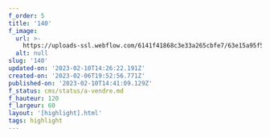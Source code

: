 ```yaml
---
f_order: 5
title: '140'
f_image:
  url: >-
    https://uploads-ssl.webflow.com/6141f41868c3e33a265cbfe7/63e15a95f58bf37c471dbfab_140-15.jpg
  alt: null
slug: '140'
updated-on: '2023-02-10T14:26:22.191Z'
created-on: '2023-02-06T19:52:56.771Z'
published-on: '2023-02-10T14:41:09.129Z'
f_status: cms/status/a-vendre.md
f_hauteur: 120
f_largeur: 60
layout: '[highlight].html'
tags: highlight
---
```



